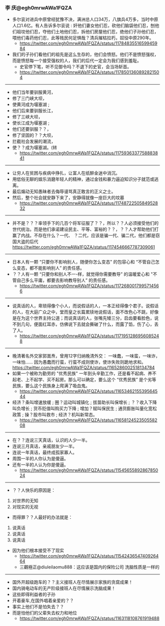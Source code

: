 ### 李 庆@egh0mrwAWa1FQZA
- 多尔衮对进兵中原曾经犹豫不决，满洲总人口34万，八旗兵4万多，当时中原人口1.6亿。有人告诉多尔衮说 : 奸他们妻女他们忍，砍他们脑袋他们忍，刨他们祖坟他们忍，夺他们土地他们忍，拆他们房屋他们忍，绝他们子孙他们忍，喂他们毒药他们忍，此等贱民何足惧哉？清兵摧枯拉朽，奴役中原290年。
  - https://twitter.com/egh0mrwAWa1FQZA/status/1178483551659945984
- 我们的子孙们看他们的祖先是这么生存的，他们会愤怒。他们不是愤怒强权，而是愤怒每一个接受强权的人，我们的后代一定会为我们感到羞耻。
  - 史官停下笔，听不见御令吗？不退下的史官，会当场斩首。
  - https://twitter.com/egh0mrwAWa1FQZA/status/1178501360892821504
---
- 他们当年要驯服黄河，
- 修了三门峡大坝，
- 使黄河成为堰塞湖 ;
- 他们后来要驯服长江，
- 修了三峡大坝，
- 使长江成为堰塞湖 ;
- 他们还要驯服？？，
- 修了坚固的？？大坝，
- 拦截社会发展的潮流，
- 使？？成为堰塞湖。(转
  - https://twitter.com/egh0mrwAWa1FQZA/status/1175936337758883841
---
- 让穷人在贫困与疾病中挣扎，让富人在纸醉金迷中消沉。
- 用低俗无聊的娱乐消磨年轻人的精神，通过金钱和暴力逼迫知识分子就范或逃离。
- 最后煽动无知愚昧者去侮辱谩骂真正敢言的正义之士。
- 然后，整个社会就安静下来了，安静得就像一座巨大的坟墓
  - https://twitter.com/egh0mrwAWa1FQZA/status/1174872250584952832
---
- 并不是？？？率领手下的几百个将军征服了？？，所以？？人必须接受他们的世代统治。而是他们承诺建设民主、平等、富裕的？？，？？人才帮助他们打赢了内战。不存在什么？一代、
？二代，应该是骗一代、骗二代，他们都是窃国大盗的后代
https://twitter.com/egh0mrwAWa1FQZA/status/1174546667787309061
---
- 日本人有一颗 “只要你不影响别人，随便你怎么变态" 的包容心和 “不管自己怎么变态，都不能影响别人” 的责任感。
- ？？人有一颗 “只要你和别人不一-样，就觉得你需要教导” 的温暖爱心和 "不管自己多么平庸，都要去影响教导别人” 的责任感。
  - https://twitter.com/egh0mrwAWa1FQZA/status/1172680017995714566
---
- 说真话的人，卑琐得像个小人，而说假话的人，一本正经得像个君子。说假话的人，在大庭广众之中，堂而皇之长篇累牍地说假话，面不改色心不跳，好像是在为这个世界主持公道；而说真话的人，张嘴先矮三分，启齿要看脸色，说不到几句，便面红耳赤，仿佛说下去就会撕破了什么，而露了馅，伤了心，丢了人。
  - https://twitter.com/egh0mrwAWa1FQZA/status/1171951286956085248
---
- 晚清著名外交家郭嵩焘，曾用12字归纳晚清外交： 一味蠢，一味蛮，一味诈，一味怕...... 因为愚蠢而行蛮，行蛮不成则使诈，使诈失败则跪地求和。
  https://twitter.com/egh0mrwAWa1FQZA/status/1165286002518134784
- 如果一个被称为勤劳的 "优秀民族" 一年到头辛勤工作，还是看不起病、养不起老、上不起学、买不起房。那么可以确定，要么这个 “优秀民族” 是个劣等民族，要么这个民族身上爬满了吸血鬼。
  - https://twitter.com/egh0mrwAWa1FQZA/status/1165346215539564544
- 经济？条叫增速放缓 ; 圈？运动叫城镇化 ; 拔苗助长叫保增长 ; ？？收入下降叫负增长 ; 货币贬值叫购买力下降 ; 增加？赋叫保民生 ; 通货膨胀叫量化宽松政策 ; 操？股市叫救市 ; 经济？机叫新常态。
  - https://twitter.com/egh0mrwAWa1FQZA/status/1165812452350558208
---
- 在？？连说三天真话，认识的人少一半。
- 连说三月真话，亲戚朋友少一半。
- 连说一年真话，最终成孤家寡人。
- 周围一半的人你认为是傻逼。
- 还有一半的人认为你是傻逼。
  - https://twitter.com/egh0mrwAWa1FQZA/status/1154565589286785024
---
- ？？人快乐的原因是：
1. 对世界的无知 
2. 对现实的无视
- 而得罪？？人最好的办法就是：
1. 说真话
2. 说真话
3. 说真话
- 因为他们根本接受不了现实
  - https://twitter.com/egh0mrwAWa1FQZA/status/1154243654740926464
  - 三觀極正@diuleilaomu888：这应该是国内的保险公司  洗脑性质是一样的
---
- 国外开超级跑车的？？主义接班人在尽情展示家族的贪腐成果！
- 国内骑电动车的无产阶级接班人在尽情展示洗脑成果！
- 这些即得利益者的子孙
- 开着豪车,在国外唱着亲爱的？？
- 事实上他们不是怕失去？？
- 而是怕他们的父辈失去权力和地位
  - https://twitter.com/egh0mrwAWa1FQZA/status/1163118108761919488